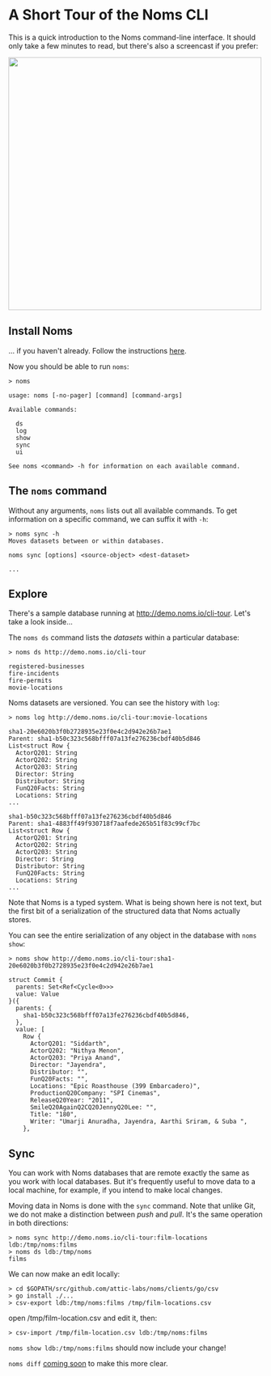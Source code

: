# A Short Tour of the Noms CLI

This is a quick introduction to the Noms command-line interface. It should only take a few minutes to read, but there's also a screencast if you prefer:

[<img src="cli-screencast.png" width="500">](https://www.youtube.com/watch?v=NeBsaNdAn68)

## Install Noms

... if you haven't already. Follow the instructions [here](https://github.com/attic-labs/noms#get-noms).

Now you should be able to run `noms`:

```
> noms

usage: noms [-no-pager] [command] [command-args]

Available commands:

  ds
  log
  show
  sync
  ui

See noms <command> -h for information on each available command.
```

## The `noms` command

Without any arguments, `noms` lists out all available commands. To get information on a specific command, we can suffix it with `-h`:

```
> noms sync -h
Moves datasets between or within databases.

noms sync [options] <source-object> <dest-dataset>

...
```

## Explore

There's a sample database running at http://demo.noms.io/cli-tour. Let's take a look inside...

The `noms ds` command lists the _datasets_ within a particular database:

```
> noms ds http://demo.noms.io/cli-tour

registered-businesses
fire-incidents
fire-permits
movie-locations
```

Noms datasets are versioned. You can see the history with `log`:

```
> noms log http://demo.noms.io/cli-tour:movie-locations

sha1-20e6020b3f0b2728935e23f0e4c2d942e26b7ae1
Parent: sha1-b50c323c568bfff07a13fe276236cbdf40b5d846
List<struct Row {
  ActorQ201: String
  ActorQ202: String
  ActorQ203: String
  Director: String
  Distributor: String
  FunQ20Facts: String
  Locations: String
...

sha1-b50c323c568bfff07a13fe276236cbdf40b5d846
Parent: sha1-4883ff49f930718f7aafede265b51f83c99cf7bc
List<struct Row {
  ActorQ201: String
  ActorQ202: String
  ActorQ203: String
  Director: String
  Distributor: String
  FunQ20Facts: String
  Locations: String
...
```

Note that Noms is a typed system. What is being shown here is not text, but the first bit of a serialization of the structured data that Noms actually stores.

You can see the entire serialization of any object in the database with `noms show`:

```
> noms show http://demo.noms.io/cli-tour:sha1-20e6020b3f0b2728935e23f0e4c2d942e26b7ae1

struct Commit {
  parents: Set<Ref<Cycle<0>>>
  value: Value
}({
  parents: {
    sha1-b50c323c568bfff07a13fe276236cbdf40b5d846,
  },
  value: [
    Row {
      ActorQ201: "Siddarth",
      ActorQ202: "Nithya Menon",
      ActorQ203: "Priya Anand",
      Director: "Jayendra",
      Distributor: "",
      FunQ20Facts: "",
      Locations: "Epic Roasthouse (399 Embarcadero)",
      ProductionQ20Company: "SPI Cinemas",
      ReleaseQ20Year: "2011",
      SmileQ20AgainQ2CQ20JennyQ20Lee: "",
      Title: "180",
      Writer: "Umarji Anuradha, Jayendra, Aarthi Sriram, & Suba ",
    },
```

## Sync

You can work with Noms databases that are remote exactly the same as you work with local databases. But it's frequently useful to move data to a local machine, for example, if you intend to make local changes.

Moving data in Noms is done with the `sync` command. Note that unlike Git, we do not make a distinction between _push_ and _pull_. It's the same operation in both directions:

```
> noms sync http://demo.noms.io/cli-tour:film-locations ldb:/tmp/noms:films
> noms ds ldb:/tmp/noms
films
```

We can now make an edit locally:

```
> cd $GOPATH/src/github.com/attic-labs/noms/clients/go/csv
> go install ./...
> csv-export ldb:/tmp/noms:films /tmp/film-locations.csv
```

open /tmp/film-location.csv and edit it, then:

```
> csv-import /tmp/film-location.csv ldb:/tmp/noms:films
```

`noms show ldb:/tmp/noms:films` should now include your change!

`noms diff` [coming soon](https://github.com/attic-labs/noms/issues/1272) to make this more clear.
